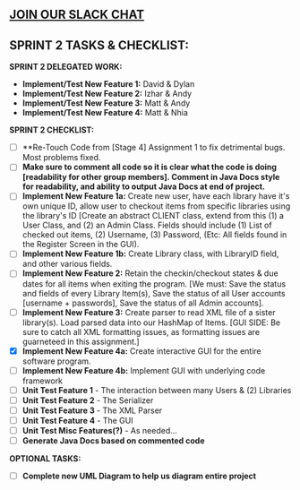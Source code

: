 [JOIN OUR SLACK CHAT](https://hooniganteam.slack.com/messages/general/)
------------------------------------------------------

SPRINT 2 TASKS & CHECKLIST:
----------
**SPRINT 2 DELEGATED WORK:**
- **Implement/Test New Feature 1:** David & Dylan 
- **Implement/Test New Feature 2:** Izhar & Andy
- **Implement/Test New Feature 3:** Matt & Andy
- **Implement/Test New Feature 4:** Matt & Nhia

**SPRINT 2 CHECKLIST:**
- [ ] **Re-Touch Code from [Stage 4] Assignment 1 to fix detrimental bugs. Most problems fixed.
- [ ] **Make sure to comment all code so it is clear what the code is doing [readability for other group members]. Comment in Java Docs style for readability, and ability to output Java Docs at end of project.**
- [ ] **Implement New Feature 1a:** Create new user, have each library have it's own unique ID, allow user to checkout items from specific libraries using the library's ID [Create an abstract CLIENT class, extend from this (1) a User Class, and (2) an Admin Class. Fields should include (1) List of checked out items, (2) Username, (3) Password, (Etc: All fields found in the Register Screen in the GUI).
- [ ] **Implement New Feature 1b:** Create Library class, with LibraryID field, and other various fields.
- [ ] **Implement New Feature 2:** Retain the checkin/checkout states & due dates for all items when exiting the program. [We must: Save the status and fields of every Library Item(s), Save the status of all User accounts [username + passwords], Save the status of all Admin accounts].
- [ ] **Implement New Feature 3:** Create parser to read XML file of a sister library(s). Load parsed data into our HashMap of Items. [GUI SIDE: Be sure to catch all XML formatting issues, as formatting issues are guarneteed in this assignment.]
- [X] **Implement New Feature 4a:** Create interactive GUI for the entire software program.
- [ ] **Implement New Feature 4b:** Implement GUI with underlying code framework
- [ ] **Unit Test Feature 1** - The interaction between many Users & (2) Libraries
- [ ] **Unit Test Feature 2** - The Serializer
- [ ] **Unit Test Feature 3** - The XML Parser
- [ ] **Unit Test Feature 4** - The GUI
- [ ] **Unit Test Misc Features(?)** - As needed...
- [ ] **Generate Java Docs based on commented code**

**OPTIONAL TASKS:**
- [ ] **Complete new UML Diagram to help us diagram entire project**